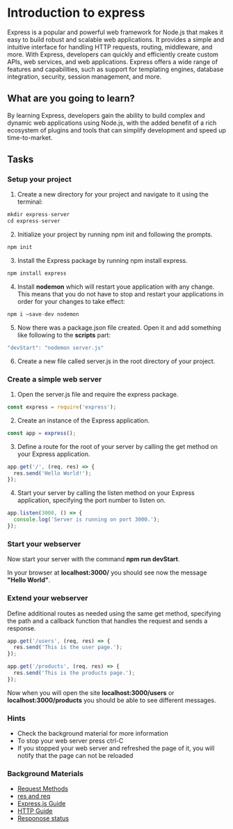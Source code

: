 # Introduction to express

Express is a popular and powerful web framework for Node.js that makes it easy to build robust and scalable web applications. It provides a simple and intuitive interface for handling HTTP requests, routing, middleware, and more. With Express, developers can quickly and efficiently create custom APIs, web services, and web applications. Express offers a wide range of features and capabilities, such as support for templating engines, database integration, security, session management, and more.

## What are you going to learn?

By learning Express, developers gain the ability to build complex and dynamic web applications using Node.js, with the added benefit of a rich ecosystem of plugins and tools that can simplify development and speed up time-to-market. 

## Tasks

### Setup your project
1. Create a new directory for your project and navigate to it using the terminal:    

```javascript
mkdir express-server
cd express-server
```

2. Initialize your project by running npm init and following the prompts.  

```js
npm init
```

3. Install the Express package by running npm install express.

```js
npm install express
```

4. Install __nodemon__ which will restart youe application with any change. This means that you do not have to stop and restart your applications in order for your changes to take effect:  

```js
npm i –save-dev nodemon
```
5. Now there was a package.json file created. Open it and add something like following to the __scripts__ part:

```js
"devStart": "nodemon server.js"
```

6. Create a new file called server.js in the root directory of your project.

### Create a simple web server
1. Open the server.js file and require the express package.

```js
const express = require('express');
```

2. Create an instance of the Express application.

```js
const app = express();
```

3. Define a route for the root of your server by calling the get method on your Express application.

```js
app.get('/', (req, res) => {
  res.send('Hello World!');
});
```
4. Start your server by calling the listen method on your Express application, specifying the port number to listen on.

```js
app.listen(3000, () => {
  console.log('Server is running on port 3000.');
});
```

### Start your webserver
Now start your server with the command __npm run devStart__. 

In your browser at __localhost:3000/__ you should see now the message __"Hello World"__. 

### Extend your webserver
Define additional routes as needed using the same get method, specifying the path and a callback function that handles the request and sends a response.

```js
app.get('/users', (req, res) => {
  res.send('This is the user page.');
});

app.get('/products', (req, res) => {
  res.send('This is the products page.');
});
```

Now when you will open the site __localhost:3000/users__ or __localhost:3000/products__ you should be able to see different messages.  

### Hints
* Check the background material for more information
* To stop your web server press ctrl-C
* If you stopped your web server and refreshed the page of it, you will notify that the page can not be reloaded


### Background Materials
* [Request Methods](./Requests.md)
* [res and req](./ResReq.md)
* [Express.js Guide](https://expressjs.com/en/guide/routing.html)
* [HTTP Guide](https://www.jmarshall.com/easy/http/)
* [Responose status](https://developer.mozilla.org/en-US/docs/Web/HTTP/Status)